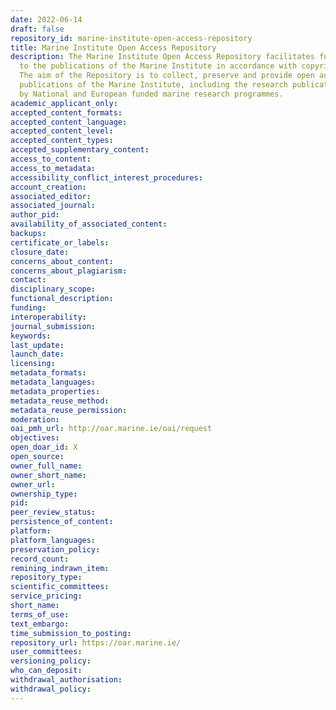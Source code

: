 ```yaml
---
date: 2022-06-14
draft: false
repository_id: marine-institute-open-access-repository
title: Marine Institute Open Access Repository
description: The Marine Institute Open Access Repository facilitates full text access
  to the publications of the Marine Institute in accordance with copyright permissions.
  The aim of the Repository is to collect, preserve and provide open access to the
  publications of the Marine Institute, including the research publications supported
  by National and European funded marine research programmes.
academic_applicant_only:
accepted_content_formats:
accepted_content_language:
accepted_content_level:
accepted_content_types:
accepted_supplementary_content:
access_to_content:
access_to_metadata:
accessibility_conflict_interest_procedures:
account_creation:
associated_editor:
associated_journal:
author_pid:
availability_of_associated_content:
backups:
certificate_or_labels:
closure_date:
concerns_about_content:
concerns_about_plagiarism:
contact:
disciplinary_scope:
functional_description:
funding:
interoperability:
journal_submission:
keywords:
last_update:
launch_date:
licensing:
metadata_formats:
metadata_languages:
metadata_properties:
metadata_reuse_method:
metadata_reuse_permission:
moderation:
oai_pmh_url: http://oar.marine.ie/oai/request
objectives:
open_doar_id: X
open_source:
owner_full_name:
owner_short_name:
owner_url:
ownership_type:
pid:
peer_review_status:
persistence_of_content:
platform:
platform_languages:
preservation_policy:
record_count:
remining_indrawn_item:
repository_type:
scientific_committees:
service_pricing:
short_name:
terms_of_use:
text_embargo:
time_submission_to_posting:
repository_url: https://oar.marine.ie/
user_committees:
versioning_policy:
who_can_deposit:
withdrawal_authorisation:
withdrawal_policy:
---
```



